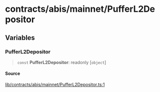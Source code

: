 # contracts/abis/mainnet/PufferL2Depositor

## Variables

### PufferL2Depositor

> `const` **PufferL2Depositor**: readonly [`object`]

#### Source

[lib/contracts/abis/mainnet/PufferL2Depositor.ts:1](https://github.com/PufferFinance/puffer-sdk/blob/e44c0f20d7135e74e6194c79fc12c47ed5e5735e/lib/contracts/abis/mainnet/PufferL2Depositor.ts#L1)
